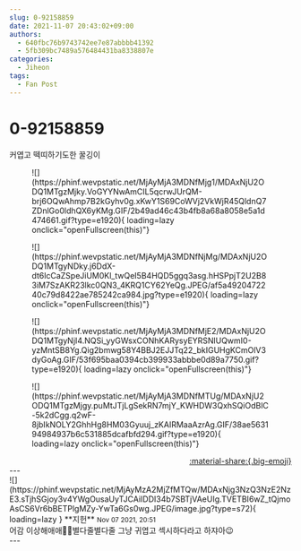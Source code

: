 ```yaml
---
slug: 0-92158859
date: 2021-11-07 20:43:02+09:00
authors:
  - 640fbc76b9743742ee7e87abbbb41392
  - 5fb309bc7489a576484431ba8338807e
categories:
  - Jiheon
tags:
  - Fan Post
---
```


# 0-92158859

<div class="post-container" markdown="1">
<div class="content-container md-sidebar__scrollwrap" markdown="1">

커엽고 떽띠하기도한 꿀깅이
<figure markdown="1">
![](https://phinf.wevpstatic.net/MjAyMjA3MDNfMjg1/MDAxNjU2ODQ1MTgzMjky.VoGYYNwAmCIL5qcrwJUrQM-brj6OQwAhmp7B2kGyhv0g.xKwY1S69CoWVj2VkWjR45QldnQ7ZDnlGo0ldhQX6yKMg.GIF/2b49ad46c43b4fb8a68a8058e5a1d474661.gif?type=e1920){ loading=lazy onclick="openFullscreen(this)"}
</figure>

<figure markdown="1">
![](https://phinf.wevpstatic.net/MjAyMjA3MDNfNjMg/MDAxNjU2ODQ1MTgyNDky.j6DdX-dt6lcCaZSpeJiUM0Kl_twQeI5B4HQD5ggq3asg.hHSPpjT2U2B83iM7SzAKR23lkc0QN3_4KRQ1CY62YeQg.JPEG/af5a4920472240c79d8422ae785242ca984.jpg?type=e1920){ loading=lazy onclick="openFullscreen(this)"}
</figure>

<figure markdown="1">
![](https://phinf.wevpstatic.net/MjAyMjA3MDNfMjE2/MDAxNjU2ODQ1MTgyNjI4.NQSi_yyGWsxCONhKARysyEYRSNlUQwmI0-yzMntSB8Yg.Qig2bmwg58Y4BBJ2EJJTq22_bkIGUHgKCmOlV3dyGoAg.GIF/53f695baa0394cb399933abbbe0d89a7750.gif?type=e1920){ loading=lazy onclick="openFullscreen(this)"}
</figure>

<figure markdown="1">
![](https://phinf.wevpstatic.net/MjAyMjA3MDNfMTUg/MDAxNjU2ODQ1MTgzMjgy.puMtJTjLgSekRN7mjY_KWHDW3QxhSQiOdBlC-5k2dCgg.q2wF-8jbIkNOLY2GhhHg8HM03Gyuuj_zKAIRMaaAzrAg.GIF/38ae563194984937b6c531885dcafbfd294.gif?type=e1920){ loading=lazy onclick="openFullscreen(this)"}
</figure>


</div>
</div>

<div style="text-align: right;" markdown="1">
<a href="https://weverse.io/fromis9/fanpost/0-92158859" style="text-align: right;">:material-share:{.big-emoji}</a>
</div>
---

<div class="comments-container md-sidebar__scrollwrap" markdown="1">
<div class="comment" markdown="1">
<div class='id-container' markdown="1">
![](https://phinf.wevpstatic.net/MjAyMzA2MjZfMTQw/MDAxNjg3NzQ3NzE2NzE3.sTjhSGjoy3v4YWgOusaUyTJCAiIDDI34b7SBTjVAeUIg.TVETBI6wZ_tQjmoAsCS6Vr6bBETPlgMZy-YwTa6Gs0wg.JPEG/image.jpg?type=s72){ loading=lazy }
**<span class="artist">지헌</span>** <small>Nov 07 2021, 20:51</small><br>
</div>
<div class='comment-body' markdown="1">
어감 이상해애애🤔🤔별다줄별다줄 그냥 귀엽고 섹시하다라고 하쟈아😉
</div>
</div>
</div>
---
